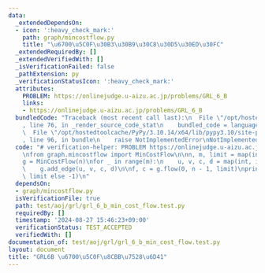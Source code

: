 ```yaml
---
data:
  _extendedDependsOn:
  - icon: ':heavy_check_mark:'
    path: graph/mincostflow.py
    title: "\u6700\u5C0F\u30B3\u30B9\u30C8\u30D5\u30ED\u30FC"
  _extendedRequiredBy: []
  _extendedVerifiedWith: []
  _isVerificationFailed: false
  _pathExtension: py
  _verificationStatusIcon: ':heavy_check_mark:'
  attributes:
    PROBLEM: https://onlinejudge.u-aizu.ac.jp/problems/GRL_6_B
    links:
    - https://onlinejudge.u-aizu.ac.jp/problems/GRL_6_B
  bundledCode: "Traceback (most recent call last):\n  File \"/opt/hostedtoolcache/PyPy/3.10.14/x64/lib/pypy3.10/site-packages/onlinejudge_verify/documentation/build.py\"\
    , line 76, in _render_source_code_stat\n    bundled_code = language.bundle(\n\
    \  File \"/opt/hostedtoolcache/PyPy/3.10.14/x64/lib/pypy3.10/site-packages/onlinejudge_verify/languages/python.py\"\
    , line 96, in bundle\n    raise NotImplementedError\nNotImplementedError\n"
  code: "# verification-helper: PROBLEM https://onlinejudge.u-aizu.ac.jp/problems/GRL_6_B\n\
    \nfrom graph.mincostflow import MinCostFlow\n\nn, m, limit = map(int, input().split())\n\
    g = MinCostFlow(n)\nfor _ in range(m):\n    u, v, c, d = map(int, input().split())\n\
    \    g.add_edge(u, v, c, d)\n\nf, c = g.flow(0, n - 1, limit)\nprint(c if f ==\
    \ limit else -1)\n"
  dependsOn:
  - graph/mincostflow.py
  isVerificationFile: true
  path: test/aoj/grl/grl_6_b_min_cost_flow.test.py
  requiredBy: []
  timestamp: '2024-08-27 15:46:23+09:00'
  verificationStatus: TEST_ACCEPTED
  verifiedWith: []
documentation_of: test/aoj/grl/grl_6_b_min_cost_flow.test.py
layout: document
title: "GRL6B \u6700\u5C0F\u8CBB\u7528\u6D41"
---
```



